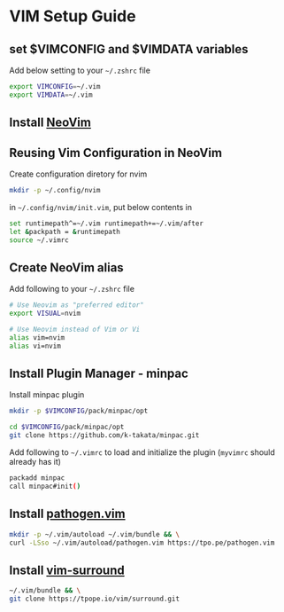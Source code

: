 # VIM Setup Guide

## set $VIMCONFIG and $VIMDATA variables

Add below setting to your `~/.zshrc` file

```bash
export VIMCONFIG=~/.vim
export VIMDATA=~/.vim
```

## Install [NeoVim](https://neovim.io/)

## Reusing Vim Configuration in NeoVim

Create configuration diretory for nvim

```bash
mkdir -p ~/.config/nvim
```

in `~/.config/nvim/init.vim`, put below contents in

```bash
set runtimepath^=~/.vim runtimepath+=~/.vim/after
let &packpath = &runtimepath
source ~/.vimrc
```

## Create NeoVim alias

Add following to your `~/.zshrc` file

```bash
# Use Neovim as "preferred editor"
export VISUAL=nvim

# Use Neovim instead of Vim or Vi
alias vim=nvim
alias vi=nvim
```

## Install Plugin Manager - minpac

Install minpac plugin

```bash
mkdir -p $VIMCONFIG/pack/minpac/opt

cd $VIMCONFIG/pack/minpac/opt
git clone https://github.com/k-takata/minpac.git
```

Add following to `~/.vimrc` to load and initialize the plugin (`myvimrc` should already has it)

```bash
packadd minpac
call minpac#init()
```

## Install [pathogen.vim](https://github.com/tpope/vim-pathogen)

```bash
mkdir -p ~/.vim/autoload ~/.vim/bundle && \
curl -LSso ~/.vim/autoload/pathogen.vim https://tpo.pe/pathogen.vim
```

## Install [vim-surround](https://github.com/tpope/vim-surround)

```bash
~/.vim/bundle && \
git clone https://tpope.io/vim/surround.git
```
